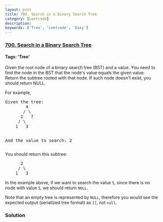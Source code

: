 ```yaml
---
layout: post
title: 700. Search in a Binary Search Tree
category: [Leetcode]
description: 
keywords: ['Tree', 'Leetcode', 'Easy']
---
```

### [700. Search in a Binary Search Tree](https://leetcode.com/problems/search-in-a-binary-search-tree)

#### Tags: 'Tree'

<div class="content__u3I1 question-content__JfgR"><div><p>Given the root node of a binary search tree (BST) and a value. You need to find the node in the BST that the node's value equals the given value. Return the subtree rooted with that node. If such node doesn't exist, you should return NULL.</p>
<p>For example, </p>
<pre>Given the tree:
        4
       / \
      2   7
     / \
    1   3

And the value to search: 2
</pre>
<p>You should return this subtree:</p>
<pre>      2     
     / \   
    1   3
</pre>
<p>In the example above, if we want to search the value <code>5</code>, since there is no node with value <code>5</code>, we should return <code>NULL</code>.</p>
<p>Note that an empty tree is represented by <code>NULL</code>, therefore you would see the expected output (serialized tree format) as <code>[]</code>, not <code>null</code>.</p>
</div></div>

### Solution
